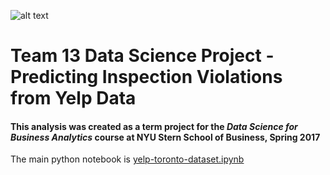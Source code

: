 ![alt text](http://eduuniversal.com/wp-content/uploads/2017/03/NYU-Stern.png "NYU Stern Logo") 
# Team 13 Data Science Project - Predicting Inspection Violations from Yelp Data
#### This analysis was created as a term project for the *Data Science for Business Analytics* course at NYU Stern School of Business, Spring 2017

The main python notebook is [yelp-toronto-dataset.ipynb](https://github.com/ms682/DataScience/blob/master/yelp-toronto-dataset.ipynb)
